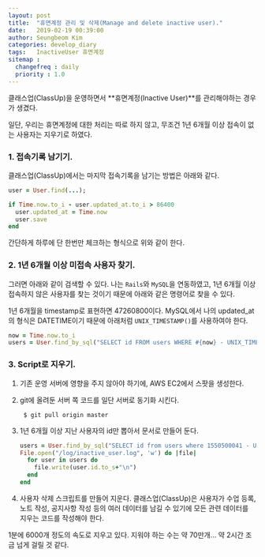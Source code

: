 ```yaml
---
layout: post
title:  "휴면계정 관리 및 삭제(Manage and delete inactive user)."
date:   2019-02-19 00:39:00
author: Seungbeom Kim
categories: develop_diary
tags:	InactiveUser 휴면계정
sitemap :
  changefreq : daily
  priority : 1.0
---
```


클래스업(ClassUp)을 운영하면서 **휴면계정(Inactive User)**를 관리해야하는 경우가 생겼다.

일단, 우리는 휴면계정에 대한 처리는 따로 하지 않고, 무조건 1년 6개월 이상 접속이 없는 사용자는 지우기로 하였다.

### 1. 접속기록 남기기.
클래스업(ClassUp)에서는 마지막 접속기록을 남기는 방법은 아래와 같다.

```Ruby
user = User.find(...);

if Time.now.to_i - user.updated_at.to_i > 86400
  user.updated_at = Time.now
  user.save
end
```

간단하게 하루에 단 한번만 체크하는 형식으로 위와 같이 한다.

### 2. 1년 6개월 이상 미접속 사용자 찾기.
그러면 아래와 같이 검색할 수 있다. 나는 `Rails`와 `MySQL`을 연동하였고, 1년 6개월 이상 접속하지 않은 사용자를 찾는 것이기 때문에 아래와 같은 명령어로 찾을 수 있다.

1년 6개월을 timestamp로 표현하면 47260800이다.
MySQL에서 나의 updated_at의 형식은 DATETIME이기 때문에 아래처럼 `UNIX_TIMESTAMP()`를 사용하여야 한다.

```Ruby
now = Time.now.to_i
users = User.find_by_sql("SELECT id FROM users WHERE #{now} - UNIX_TIMESTAMP(updated_at) > 47260800 ORDER BY id")
```

### 3. Script로 지우기.

1. 기존 운영 서버에 영향을 주지 않아야 하기에, AWS EC2에서 스팟을 생성한다.

2. git에 올려둔 서버 쪽 코드를 일단 서버로 동기화 시킨다.

        $ git pull origin master

3. 1년 6개월 이상 지난 사용자의 id만 뽑아서 문서로 만들어 둔다.

    ```Ruby
    users = User.find_by_sql("SELECT id from users where 1550500041 - UNIX_TIMESTAMP(updated_at) > 47260800 ORDER BY id")
    File.open("/log/inactive_user.log", 'w') do |file|
      for user in users do
        file.write(user.id.to_s+"\n")
      end
    end
    ```

4. 사용자 삭제 스크립트를 만들어 지운다. 클래스업(ClassUp)은 사용자가 수업 등록, 노트 작성, 공지사항 작성 등의 여러 데이터를 남길 수 있기에 모든 관련 데이터를 지우는 코드를 작성해야 한다.

1분에 6000개 정도의 속도로 지우고 있다. 지워야 하는 수는 약 70만개... 약 2시간 조금 넘게 걸릴 것 같다.
